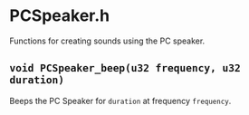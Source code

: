 # PCSpeaker.h

Functions for creating sounds using the PC speaker.

## `void PCSpeaker_beep(u32 frequency, u32 duration)`

Beeps the PC Speaker for `duration` at frequency `frequency`.
